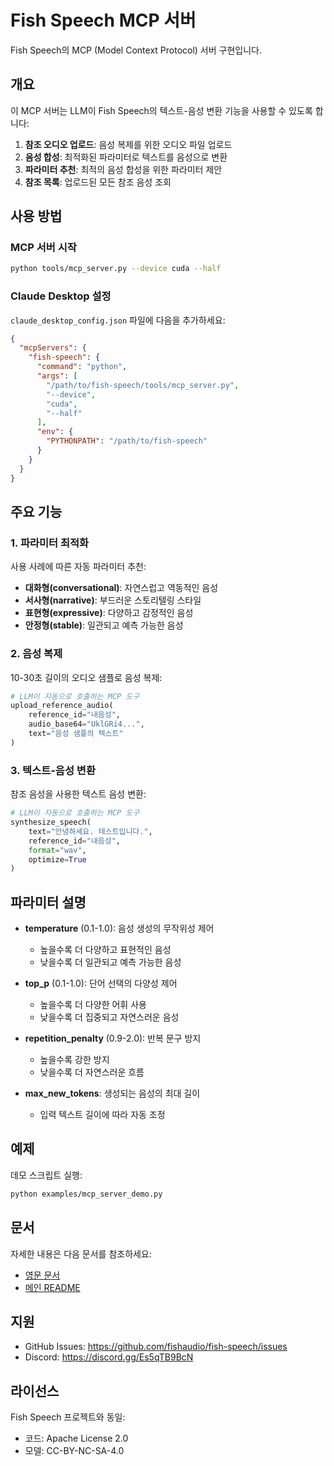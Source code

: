 # Fish Speech MCP 서버

Fish Speech의 MCP (Model Context Protocol) 서버 구현입니다.

## 개요

이 MCP 서버는 LLM이 Fish Speech의 텍스트-음성 변환 기능을 사용할 수 있도록 합니다:

1. **참조 오디오 업로드**: 음성 복제를 위한 오디오 파일 업로드
2. **음성 합성**: 최적화된 파라미터로 텍스트를 음성으로 변환
3. **파라미터 추천**: 최적의 음성 합성을 위한 파라미터 제안
4. **참조 목록**: 업로드된 모든 참조 음성 조회

## 사용 방법

### MCP 서버 시작

```bash
python tools/mcp_server.py --device cuda --half
```

### Claude Desktop 설정

`claude_desktop_config.json` 파일에 다음을 추가하세요:

```json
{
  "mcpServers": {
    "fish-speech": {
      "command": "python",
      "args": [
        "/path/to/fish-speech/tools/mcp_server.py",
        "--device",
        "cuda",
        "--half"
      ],
      "env": {
        "PYTHONPATH": "/path/to/fish-speech"
      }
    }
  }
}
```

## 주요 기능

### 1. 파라미터 최적화

사용 사례에 따른 자동 파라미터 추천:

- **대화형(conversational)**: 자연스럽고 역동적인 음성
- **서사형(narrative)**: 부드러운 스토리텔링 스타일
- **표현형(expressive)**: 다양하고 감정적인 음성
- **안정형(stable)**: 일관되고 예측 가능한 음성

### 2. 음성 복제

10-30초 길이의 오디오 샘플로 음성 복제:

```python
# LLM이 자동으로 호출하는 MCP 도구
upload_reference_audio(
    reference_id="내음성",
    audio_base64="UklGRi4...",
    text="음성 샘플의 텍스트"
)
```

### 3. 텍스트-음성 변환

참조 음성을 사용한 텍스트 음성 변환:

```python
# LLM이 자동으로 호출하는 MCP 도구
synthesize_speech(
    text="안녕하세요. 테스트입니다.",
    reference_id="내음성",
    format="wav",
    optimize=True
)
```

## 파라미터 설명

- **temperature** (0.1-1.0): 음성 생성의 무작위성 제어
  - 높을수록 더 다양하고 표현적인 음성
  - 낮을수록 더 일관되고 예측 가능한 음성

- **top_p** (0.1-1.0): 단어 선택의 다양성 제어
  - 높을수록 더 다양한 어휘 사용
  - 낮을수록 더 집중되고 자연스러운 음성

- **repetition_penalty** (0.9-2.0): 반복 문구 방지
  - 높을수록 강한 방지
  - 낮을수록 더 자연스러운 흐름

- **max_new_tokens**: 생성되는 음성의 최대 길이
  - 입력 텍스트 길이에 따라 자동 조정

## 예제

데모 스크립트 실행:

```bash
python examples/mcp_server_demo.py
```

## 문서

자세한 내용은 다음 문서를 참조하세요:
- [영문 문서](../MCP_SERVER.md)
- [메인 README](../../README.md)

## 지원

- GitHub Issues: https://github.com/fishaudio/fish-speech/issues
- Discord: https://discord.gg/Es5qTB9BcN

## 라이선스

Fish Speech 프로젝트와 동일:
- 코드: Apache License 2.0
- 모델: CC-BY-NC-SA-4.0
